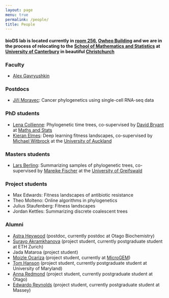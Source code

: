 ```yaml
---
layout: page
menu: true
permalink: /people/
title: People
---
```



#### bioDS lab is located currently in [room 256](https://goo.gl/maps/5Rt1CD9KAqP2), [Owheo Building](https://goo.gl/maps/tCyUmHrfBE72) and we are in the process of relocating to the [School of Mathematics and Statistics](https://www.canterbury.ac.nz/engineering/schools/mathematics-statistics/) at [University of Canterbury](https://www.canterbury.ac.nz/) in beautiful [Christchurch](https://www.christchurchnz.com/)


### Faculty

- [Alex Gavryushkin](/alex/)


### Postdocs

- [Jiří Moravec](https://www.linkedin.com/in/ji%C5%99%C3%AD-moravec-2a104815b/): Cancer phylogenetics using single-cell RNA-seq data


### PhD students

- [Lena Collienne](https://github.com/lenacoll): Phylogenetic time trees, co-supervised by [David Bryant](http://www.maths.otago.ac.nz/~dbryant/) at [Maths and Stats](http://www.maths.otago.ac.nz/)
- [Kieran Elmes](/kieran/): Deep learning fitness landscapes, co-supervised by [Michael Witbrock](http://www.science.auckland.ac.nz/people/profile/m-witbrock) at the [University of Auckland](https://www.auckland.ac.nz/en/science/about-the-faculty/school-of-computer-science.html)


### Masters students

- [Lars Berling](https://github.com/Lars-B): Summarizing samples of phylogenetic trees, co-supervised by [Mareike Fischer](https://math-inf.uni-greifswald.de/institut/ueber-uns/mitarbeitende/fischer/) at the [University of Greifswald](https://math-inf.uni-greifswald.de/)


### Project students

- Max Edwards: Fitness landscapes of antibiotic resistance
- Theo Molteno: Online algorithms in phylogenetics
- Julius Staufenberg: Fitness landscapes
- Jordan Kettles: Summarizing discrete coalescent trees


### Alumni

- [Astra Heywood](https://www.linkedin.com/in/astra-heywood-a43229163/) (postdoc, currently postdoc at Otago Biochemistry)
- [Surayo Akramkhanova](https://www.linkedin.com/in/surayo-akramkhanova-9a7515159/) (project student, currently postgraduate student at ETH Zurich)
- Jada Mataroa (project student)
- [Moizle Ocariza](https://www.linkedin.com/in/moizleocariza/) (project student, currently at [MicroGEM](https://www.linkedin.com/company/microgembio/))
- [Tom Hanson](https://www.linkedin.com/in/tom-hanson-16737918a/) (project student, currently postgraduate student at University of Maryland)
- [Anna Redmond](https://www.maths.otago.ac.nz/?postgraduates=anna_redmond) (project student, currently postgraduate student at Otago)
- [Edwardo Reynolds](https://nz.linkedin.com/in/edwardo-reynolds/) (project student, currently postgraduate student at Massey)
